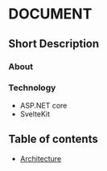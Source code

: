 # DOCUMENT 

## Short Description
### About 

### Technology
- ASP.NET core
- SvelteKit

## Table of contents
- [Architecture](/docs/architecture.md)


